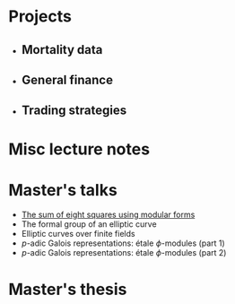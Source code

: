 # Projects
* ## Mortality data
* ## General finance
* ## Trading strategies

# Misc lecture notes
# Master's talks
* [The sum of eight squares using modular forms](https://github.com/markmrs/markmrs.github.io/blob/main/Masters/eightsquares.pdf)
* The formal group of an elliptic curve
* Elliptic curves over finite fields
* $p$-adic Galois representations: étale $\phi$-modules (part 1)
* $p$-adic Galois representations: étale $\phi$-modules (part 2)
# Master's thesis
